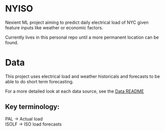 # NYISO  

Nexient ML project aiming to predict daily electrical load of NYC given feature inputs like weather or economic factors.

Currently lives in this personal repo until a more permanent location can be found. 

# Data 

This project uses electrical load and weather historicals and forecasts to be able to do short term forecasting. 

For a more detailed look at each data source, see the [Data README](data/README.md)

## Key terminology:  
PAL -> Actual load  
ISOLF -> ISO load forecasts  

